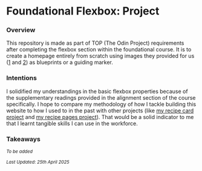 <h1>Foundational Flexbox: Project</h1>

<h3>Overview</h3>
<p> This repository is made as part of TOP (The Odin Project) requirements after completing the flexbox section within the foundational course. It is to create a homepage entirely from scratch using images they provided for us (<a href="https://cdn.statically.io/gh/TheOdinProject/curriculum/81a5d553f4073e593d23a6ab00d50eef8620796d/foundations/html_css/project/imgs/01.png">1</a> and <a href="https://cdn.statically.io/gh/TheOdinProject/curriculum/a38403e7d81cc8305af16ac48985cfbde87834d6/foundations/html_css/flexbox/project-landing-page/imgs/02.png">2</a>) as blueprints or a guiding marker.</p>

<h3>Intentions</h3>
<p>I solidified my understandings in the basic flexbox properties because of the supplementary readings provided in the alignment section of the course specifically. I hope to compare my methodology of how I tackle building this website to how I used to in the past with other projects (like <a href="https://github.com/2305G6YE/recipe-card">my recipe card project</a> and <a href="https://github.com/2305G6YE/odin-recipes">my recipe pages project</a>). That would be a solid indicator to me that I learnt tangible skills I can use in the workforce.

<h3>Takeaways</h3>
<p><small><i>To be added</i></small></p>

<p><small><i>Last Updated: 25th April 2025</i></small></p>

